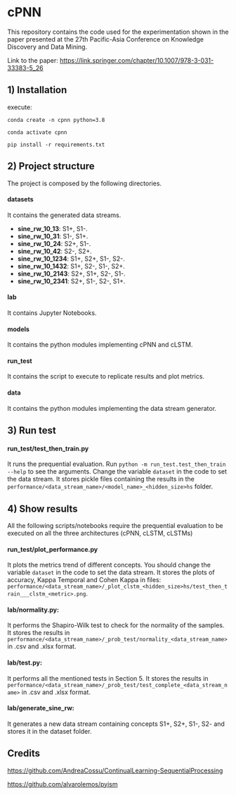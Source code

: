 # cPNN
This repository contains the code used for the experimentation shown in the paper presented at the 27th Pacific-Asia Conference on Knowledge Discovery and Data Mining.

Link to the paper: https://link.springer.com/chapter/10.1007/978-3-031-33383-5_26

## 1) Installation
execute:

`conda create -n cpnn python=3.8`

`conda activate cpnn`

`pip install -r requirements.txt`

## 2) Project structure
The project is composed by the following directories.
#### datasets
It contains the generated data streams.
* **sine_rw_10_13**: S1+, S1-.
* **sine_rw_10_31**: S1-, S1+.
* **sine_rw_10_24**: S2+, S1-.
* **sine_rw_10_42**: S2-, S2+.
* **sine_rw_10_1234**: S1+, S2+, S1-, S2-.
* **sine_rw_10_1432**: S1+, S2-, S1-, S2+.
* **sine_rw_10_2143**: S2+, S1+, S2-, S1-.
* **sine_rw_10_2341**: S2+, S1-, S2-, S1+.
#### lab
It contains Jupyter Notebooks.
#### models
It contains the python modules implementing cPNN and cLSTM.
#### run_test
It contains the script to execute to replicate results and plot metrics.
#### data
It contains the python modules implementing the data stream generator.

## 3) Run test
#### run_test/test_then_train.py
It runs the prequential evaluation. Run `python -m run_test.test_then_train --help` to see the arguments.
Change the variable `dataset` in the code to set the data stream.
It stores pickle files containing the results in the `performance/<data_stream_name>/<model_name>_<hidden_size>hs` folder. 

## 4) Show results
All the following scripts/notebooks require the prequential evaluation to be executed on all the three architectures (cPNN, cLSTM, cLSTMs)
#### run_test/plot_performance.py
It plots the metrics trend of different concepts.
You should change the variable `dataset` in the code to set the data stream.
It stores the plots of accuracy, Kappa Temporal and Cohen Kappa in files: `performance/<data_stream_name>/_plot_clstm_<hidden_size>hs/test_then_train___clstm_<metric>.png`. 
#### lab/normality.py:
It performs the Shapiro-Wilk test to check for the normality of the samples.
It stores the results in `performance/<data_stream_name>/_prob_test/normality_<data_stream_name>` in .csv and .xlsx format.
#### lab/test.py:
It performs all the mentioned tests in Section 5.
It stores the results in `performance/<data_stream_name>/_prob_test/test_complete_<data_stream_name>` in .csv and .xlsx format.
#### lab/generate_sine_rw:
It generates a new data stream containing concepts S1+, S2+, S1-, S2- and stores it in the dataset folder.

## Credits
https://github.com/AndreaCossu/ContinualLearning-SequentialProcessing

https://github.com/alvarolemos/pyism
